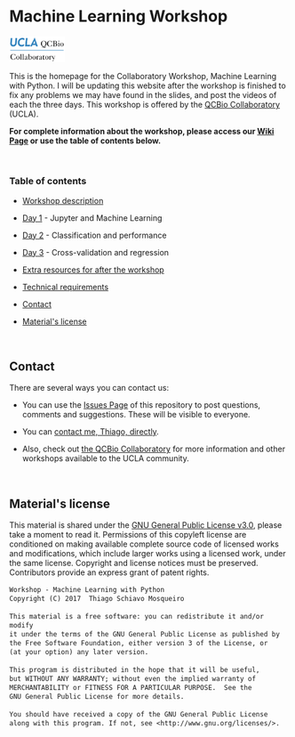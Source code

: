 # Machine Learning Workshop
<img src="materials/qcbCollaboratory_logo.png" width="100" />

This is the homepage for the Collaboratory Workshop, Machine Learning with Python. I will be updating this website after the workshop is finished to fix any problems we may have found in the slides, and post the videos of each the three days. This workshop is offered by the [QCBio Collaboratory](https://qcb.ucla.edu/collaboratory/workshops/machinelearning/) (UCLA).

**For complete information about the workshop, please access our [Wiki Page](https://github.com/QCB-Collaboratory/W17.MachineLearning/wiki) or use the table of contents below.**

<br />

### Table of contents

* [Workshop description](https://github.com/QCB-Collaboratory/W17.MachineLearning/wiki#workshop-description)

* [Day 1](https://github.com/QCB-Collaboratory/W17.MachineLearning/wiki/Day-1) - Jupyter and Machine Learning

* [Day 2](https://github.com/QCB-Collaboratory/W17.MachineLearning/wiki/Day-2) - Classification and performance

* [Day 3](https://github.com/QCB-Collaboratory/W17.MachineLearning/wiki/Day-3) - Cross-validation and regression

* [Extra resources for after the workshop](https://github.com/QCB-Collaboratory/W17.MachineLearning/wiki/Extra-resources-for-after-the-workshop)

* [Technical requirements](https://github.com/QCB-Collaboratory/W17.MachineLearning/wiki#technical-requirements)

* [Contact](https://github.com/QCB-Collaboratory/W17.MachineLearning/wiki#contact)

* [Material's license](./README.md#materials-license)


<br />

## Contact

There are several ways you can contact us:

* You can use the [Issues Page](https://github.com/QCB-Collaboratory/W17.MachineLearning/issues) of this repository to post questions, comments and suggestions. These will be visible to everyone.

* You can [contact me, Thiago, directly](http://thmosqueiro.vandroiy.com/contact).

* Also, check out [the QCBio Collaboratory](https://qcb.ucla.edu/collaboratory/) for more information and other workshops available to the UCLA community.


<br />

## Material's license

This material is shared under the [GNU General Public License v3.0](https://github.com/QCB-Collaboratory/W17.MachineLearning/blob/master/LICENSE), please take a moment to read it. Permissions of this copyleft license are conditioned on making available complete source code of licensed works and modifications, which include larger works using a licensed work, under the same license. Copyright and license notices must be preserved. Contributors provide an express grant of patent rights.

```
Workshop - Machine Learning with Python
Copyright (C) 2017  Thiago Schiavo Mosqueiro

This material is a free software: you can redistribute it and/or modify
it under the terms of the GNU General Public License as published by
the Free Software Foundation, either version 3 of the License, or
(at your option) any later version.

This program is distributed in the hope that it will be useful,
but WITHOUT ANY WARRANTY; without even the implied warranty of
MERCHANTABILITY or FITNESS FOR A PARTICULAR PURPOSE.  See the
GNU General Public License for more details.

You should have received a copy of the GNU General Public License
along with this program. If not, see <http://www.gnu.org/licenses/>.
```
